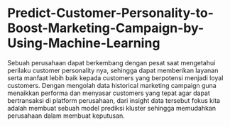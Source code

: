 # Predict-Customer-Personality-to-Boost-Marketing-Campaign-by-Using-Machine-Learning
Sebuah perusahaan dapat berkembang dengan pesat saat mengetahui perilaku customer
personality nya, sehingga dapat memberikan layanan serta manfaat lebih baik kepada customers
yang berpotensi menjadi loyal customers. Dengan mengolah data historical marketing campaign
guna menaikkan performa dan menyasar customers yang tepat agar dapat bertransaksi di
platform perusahaan, dari insight data tersebut fokus kita adalah membuat sebuah model
prediksi kluster sehingga memudahkan perusahaan dalam membuat keputusan.
